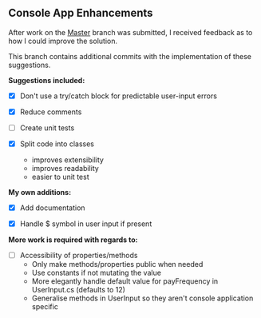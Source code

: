 ## Console App Enhancements

After work on the [Master](https://github.com/Chris-Filiatrault/veritec-coding-assignment) branch was submitted, I received feedback as to how I could improve the solution.

This branch contains additional commits with the implementation of these suggestions.

**Suggestions included:**
  
-[x] Don't use a try/catch block for predictable user-input errors <br>
  
-[x] Reduce comments
  
-[ ] Create unit tests

-[x] Split code into classes
    - improves extensibility
    - improves readability
    - easier to unit test
    
**My own additions:** 
-[x] Add documentation

-[x] Handle $ symbol in user input if present
  

**More work is required with regards to:**

-[ ] Accessibility of properties/methods
    - Only make methods/properties public when needed
    - Use constants if not mutating the value
    - More elegantly handle default value for payFrequency in UserInput.cs (defaults to 12)
    - Generalise methods in UserInput so they aren't console application specific
